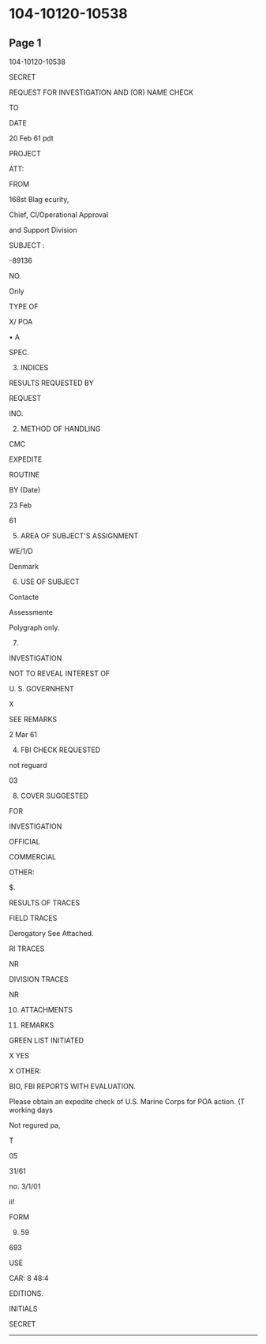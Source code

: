 # 104-10120-10538

## Page 1

104-10120-10538

SECRET

REQUEST FOR INVESTIGATION AND (OR) NAME CHECK

TO

DATE

20 Feb 61 pdt

PROJECT

ATT:

FROM

168st Blag ecurity,

Chief, CI/Operational Approval

and Support Division

SUBJECT :

-89136

NO.

Only

TYPE OF

X/ POA

• A

SPEC.

3. INDICES

RESULTS REQUESTED BY

REQUEST

INO.

2. METHOD OF HANDLING

CMC

EXPEDITE

ROUTINE

BY (Date)

23 Feb

61

5. AREA OF SUBJECT'S ASSIGNMENT

WE/1/D

Denmark

6. USE OF SUBJECT

Contacte

Assessmente

Polygraph only.

7.

INVESTIGATION

NOT TO REVEAL INTEREST OF

U. S. GOVERNHENT

X

SEE REMARKS

2 Mar 61

4. FBI CHECK REQUESTED

not reguard

03

8. COVER SUGGESTED

FOR

INVESTIGATION

OFFICIAL

COMMERCIAL

OTHER:

$.

RESULTS OF TRACES

FIELD TRACES

Derogatory See Attached.

RI TRACES

NR

DIVISION TRACES

NR

10. ATTACHMENTS

12. REMARKS

GREEN LIST INITIATED

X YES

X OTHER:

BIO, FBI REPORTS WITH EVALUATION.

Please obtain an expedite check of U.S. Marine Corps for POA action. (T working days

Not regured pa,

T

05

31/61

no. 3/1/01

ii!

FORM

9. 59

693

USE

CAR: 8 48:4

EDITIONS.

INITIALS

SECRET

---

